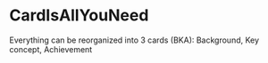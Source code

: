 # CardIsAllYouNeed
Everything can be reorganized into 3 cards (BKA): Background, Key concept, Achievement
